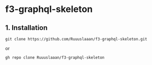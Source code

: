 # f3-graphql-skeleton

 ## 1. Installation
 
    git clone https://github.com/Ruuuslaaan/f3-graphql-skeleton.git
or

    gh repo clone Ruuuslaaan/f3-graphql-skeleton
